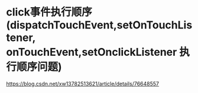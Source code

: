 # click事件执行顺序(dispatchTouchEvent,setOnTouchListener, onTouchEvent,setOnclickListener 执行顺序问题)

https://blog.csdn.net/xw13782513621/article/details/76648557